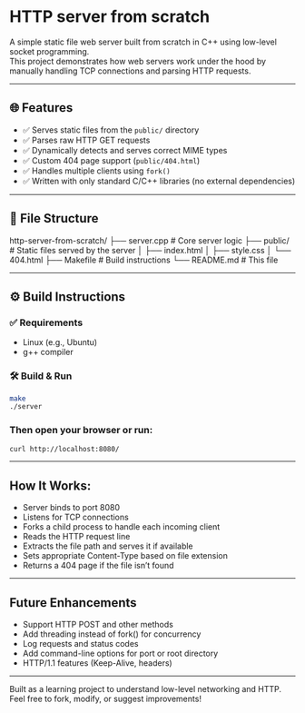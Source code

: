 # HTTP server from scratch

A simple static file web server built from scratch in C++ using low-level socket programming.  
This project demonstrates how web servers work under the hood by manually handling TCP connections and parsing HTTP requests.

---

## 🌐 Features

- ✅ Serves static files from the `public/` directory
- ✅ Parses raw HTTP GET requests
- ✅ Dynamically detects and serves correct MIME types
- ✅ Custom 404 page support (`public/404.html`)
- ✅ Handles multiple clients using `fork()`
- ✅ Written with only standard C/C++ libraries (no external dependencies)

---

## 📁 File Structure

http-server-from-scratch/
├── server.cpp # Core server logic
├── public/ # Static files served by the server
│ ├── index.html
│ ├── style.css
│ └── 404.html
├── Makefile # Build instructions
└── README.md # This file

---

## ⚙️ Build Instructions

### ✅ Requirements

- Linux (e.g., Ubuntu)
- g++ compiler

### 🛠️ Build & Run

```bash
make
./server
```

### Then open your browser or run:
```bash
curl http://localhost:8080/
```

---

## How It Works:
- Server binds to port 8080
- Listens for TCP connections
- Forks a child process to handle each incoming client
- Reads the HTTP request line
- Extracts the file path and serves it if available
- Sets appropriate Content-Type based on file extension
- Returns a 404 page if the file isn’t found

---

## Future Enhancements
- Support HTTP POST and other methods
- Add threading instead of fork() for concurrency
- Log requests and status codes
- Add command-line options for port or root directory
- HTTP/1.1 features (Keep-Alive, headers)

---

Built as a learning project to understand low-level networking and HTTP.
Feel free to fork, modify, or suggest improvements!

